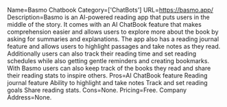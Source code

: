 Name=Basmo Chatbook
Category=['ChatBots']
URL=https://basmo.app/
Description=Basmo is an AI-powered reading app that puts users in the middle of the story. It comes with an AI ChatBook feature that makes comprehension easier and allows users to explore more about the book by asking for summaries and explanations. The app also has a reading journal feature and allows users to highlight passages and take notes as they read. Additionally users can also track their reading time and set reading schedules while also getting gentle reminders and creating bookmarks. With Basmo users can also keep track of the books they read and share their reading stats to inspire others.
Pros=AI ChatBook feature Reading journal feature Ability to highlight and take notes Track and set reading goals Share reading stats.
Cons=None.
Pricing=Free.
Company Address=None.
